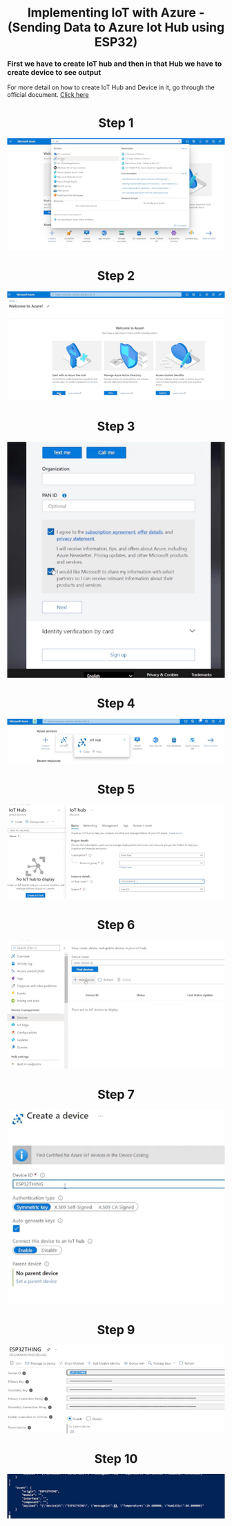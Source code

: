 <h1 align="center">Implementing IoT with Azure -(Sending Data to Azure Iot Hub using ESP32)
</h1>

### First we have to create IoT hub and then in that Hub we have to create device to see output
For more detail on how to create IoT Hub and Device in it, go through the official document. [Click here](https://learn.microsoft.com/en-us/azure/iot-hub/iot-hub-create-through-portal) 


<h1 align="center">Step 1
</h1>


<p align="center"><img src="https://github.com/RIT-MESH/Electronics-and-IoT-Projects/blob/main/12Implementing%20IoT%20with%20Azure%20-(Sending%20Data%20to%20Azure%20Iot%20Hub%20using%20ESP32)/Azure%20step%201.png?raw=true"alt="Sublime's custom image"/>
</p>

<h1 align="center">Step 2
</h1>


<p align="center"><img src="https://github.com/RIT-MESH/Electronics-and-IoT-Projects/blob/main/12Implementing%20IoT%20with%20Azure%20-(Sending%20Data%20to%20Azure%20Iot%20Hub%20using%20ESP32)/Azure%20step%202.png?raw=true"alt="Sublime's custom image"/>
</p>

<h1 align="center">Step 3
</h1>


<p align="center"><img src="https://github.com/RIT-MESH/Electronics-and-IoT-Projects/blob/main/12Implementing%20IoT%20with%20Azure%20-(Sending%20Data%20to%20Azure%20Iot%20Hub%20using%20ESP32)/Azure%20step%203.png?raw=true"alt="Sublime's custom image"/>
</p>

<h1 align="center">Step 4
</h1>


<p align="center"><img src="https://github.com/RIT-MESH/Electronics-and-IoT-Projects/blob/main/12Implementing%20IoT%20with%20Azure%20-(Sending%20Data%20to%20Azure%20Iot%20Hub%20using%20ESP32)/Azure%20step%204.png?raw=true"alt="Sublime's custom image"/>
</p>

<h1 align="center">Step 5
</h1>


<p align="center"><img src="https://github.com/RIT-MESH/Electronics-and-IoT-Projects/blob/main/12Implementing%20IoT%20with%20Azure%20-(Sending%20Data%20to%20Azure%20Iot%20Hub%20using%20ESP32)/Azure%20step%205.png?raw=true"alt="Sublime's custom image"/>
</p>

<h1 align="center">Step 6
</h1>


<p align="center"><img src="https://github.com/RIT-MESH/Electronics-and-IoT-Projects/blob/main/12Implementing%20IoT%20with%20Azure%20-(Sending%20Data%20to%20Azure%20Iot%20Hub%20using%20ESP32)/Azure%20step%206.png?raw=true"alt="Sublime's custom image"/>
</p>

<h1 align="center">Step 7
</h1>


<p align="center"><img src="https://github.com/RIT-MESH/Electronics-and-IoT-Projects/blob/main/12Implementing%20IoT%20with%20Azure%20-(Sending%20Data%20to%20Azure%20Iot%20Hub%20using%20ESP32)/Azure%20step%208.png?raw=true"alt="Sublime's custom image"/>
</p>

<h1 align="center">Step 9
</h1>


<p align="center"><img src="https://github.com/RIT-MESH/Electronics-and-IoT-Projects/blob/main/12Implementing%20IoT%20with%20Azure%20-(Sending%20Data%20to%20Azure%20Iot%20Hub%20using%20ESP32)/Azure%20step%209.png?raw=true"alt="Sublime's custom image"/>
</p>


<h1 align="center">Step 10
</h1>


<p align="center"><img src="https://github.com/RIT-MESH/Electronics-and-IoT-Projects/blob/main/12Implementing%20IoT%20with%20Azure%20-(Sending%20Data%20to%20Azure%20Iot%20Hub%20using%20ESP32)/Azure%20step%2010.png?raw=true"alt="Sublime's custom image"/>
</p>
